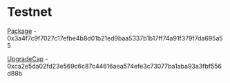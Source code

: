 # Testnet

[Package](https://testnet.suivision.xyz/package/0x3a4f7c9f7027c17efbe4b8d01b21ed9baa5337b1b17ff74a91f379f7da695a55) - 0x3a4f7c9f7027c17efbe4b8d01b21ed9baa5337b1b17ff74a91f379f7da695a55

[UpgradeCap](https://testnet.suivision.xyz/object/0xca2e5da02fd23e569c6c87c44616aea574efe3c73077ba1aba93a3fbf556d88b) - 0xca2e5da02fd23e569c6c87c44616aea574efe3c73077ba1aba93a3fbf556d88b

